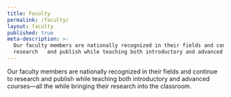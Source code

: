 ```yaml
---
title: Faculty
permalink: /faculty/
layout: faculty
published: true
meta-description: >-
  Our faculty members are nationally recognized in their fields and continue to
  research   and publish while teaching both introductory and advanced courses.
---
```

Our faculty members are nationally recognized in their fields and continue to research and publish while teaching both introductory and advanced courses—all the while bringing their research into the classroom.
